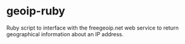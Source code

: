 geoip-ruby
==========

Ruby script to interface with the freegeoip.net web service to return geographical information about an IP address. 